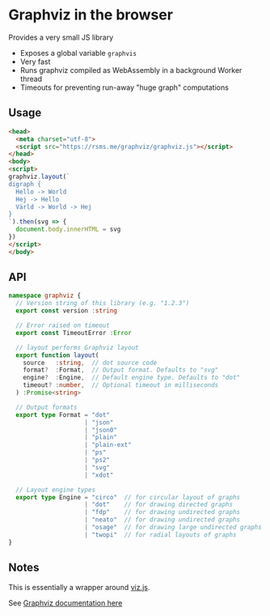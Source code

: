 # Graphviz in the browser

Provides a very small JS library

- Exposes a global variable `graphvis`
- Very fast
- Runs graphviz compiled as WebAssembly in a background Worker thread
- Timeouts for preventing run-away "huge graph" computations


## Usage

```html
<head>
  <meta charset="utf-8">
  <script src="https://rsms.me/graphviz/graphviz.js"></script>
</head>
<body>
<script>
graphviz.layout(`
digraph {
  Hello -> World
  Hej -> Hello
  Värld -> World -> Hej
}
`).then(svg => {
  document.body.innerHTML = svg
})
</script>
</body>
```

## API

```ts
namespace graphviz {
  // Version string of this library (e.g. "1.2.3")
  export const version :string

  // Error raised on timeout
  export const TimeoutError :Error

  // layout performs Graphviz layout
  export function layout(
    source   :string,  // dot source code
    format?  :Format,  // Output format. Defaults to "svg"
    engine?  :Engine,  // Default engine type. Defaults to "dot"
    timeout? :number,  // Optional timeout in milliseconds
  ) :Promise<string>

  // Output formats
  export type Format = "dot"
                     | "json"
                     | "json0"
                     | "plain"
                     | "plain-ext"
                     | "ps"
                     | "ps2"
                     | "svg"
                     | "xdot"

  // Layout engine types
  export type Engine = "circo"  // for circular layout of graphs
                     | "dot"    // for drawing directed graphs
                     | "fdp"    // for drawing undirected graphs
                     | "neato"  // for drawing undirected graphs
                     | "osage"  // for drawing large undirected graphs
                     | "twopi"  // for radial layouts of graphs
}
```


## Notes

This is essentially a wrapper around [viz.js](https://github.com/mdaines/viz.js).

See [Graphviz documentation here](https://www.graphviz.org/doc/info/attrs.html)
